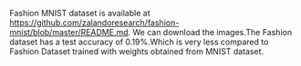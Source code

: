 Fashion MNIST dataset is available at https://github.com/zalandoresearch/fashion-mnist/blob/master/README.md.
We can download the images.The Fashion dataset has a test accuracy of 0.19%.Which is very less compared to Fashion Dataset trained with weights obtained from  MNIST dataset.
